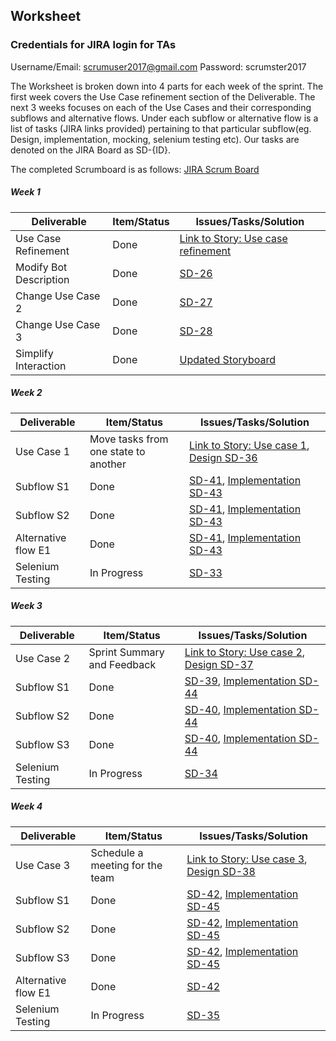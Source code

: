 ## Worksheet

### Credentials for JIRA login for TAs
Username/Email: scrumuser2017@gmail.com 
Password: scrumster2017

The Worksheet is broken down into 4 parts for each week of the sprint. The first week covers the Use Case refinement section of the Deliverable. The next 3 weeks focuses on each of the Use Cases and their corresponding subflows and alternative flows. Under each subflow or alternative flow is a list of tasks (JIRA links provided) pertaining to that particular subflow(eg. Design, implementation, mocking, selenium testing etc). Our tasks are denoted on the JIRA Board as SD-{ID}.

The completed Scrumboard is as follows: [JIRA Scrum Board](https://scrumster.atlassian.net/secure/RapidBoard.jspa?rapidView=2&view=detail&selectedIssue=SD-24)

##### Week 1

| Deliverable   | Item/Status   |  Issues/Tasks/Solution
| ------------- | ------------  |  ------------
| Use Case Refinement      | Done          | [Link to Story: Use case refinement](https://scrumster.atlassian.net/browse/SD-25)
| Modify Bot Description      | Done             | [SD-26](https://scrumster.atlassian.net/browse/SD-26)
| Change Use Case 2     | Done             |  [SD-27](https://scrumster.atlassian.net/browse/SD-27)
| Change Use Case 3     | Done             |  [SD-28](https://scrumster.atlassian.net/browse/SD-28)
| Simplify Interaction      | Done             |  [Updated Storyboard](https://github.ncsu.edu/rmuddur/Scrumster/blob/master/images/scrumster-2-0-highres.png)

##### Week 2

| Deliverable   | Item/Status   |  Issues/Tasks/Solution
| ------------- | ------------  |  ------------
| Use Case 1     | Move tasks from one state to another          | [Link to Story: Use case 1](https://scrumster.atlassian.net/browse/SD-30), [Design SD-36](https://scrumster.atlassian.net/browse/SD-36)
| Subflow S1    | Done             |  [SD-41](https://scrumster.atlassian.net/browse/SD-41), [Implementation SD-43](https://scrumster.atlassian.net/browse/SD-43)
| Subflow S2     | Done            |  [SD-41](https://scrumster.atlassian.net/browse/SD-41), [Implementation SD-43](https://scrumster.atlassian.net/browse/SD-43)
| Alternative flow E1     | Done             | [SD-41](https://scrumster.atlassian.net/browse/SD-41), [Implementation SD-43](https://scrumster.atlassian.net/browse/SD-43)
| Selenium Testing      | In Progress             | [SD-33](https://scrumster.atlassian.net/browse/SD-33)

##### Week 3

| Deliverable   | Item/Status   |  Issues/Tasks/Solution
| ------------- | ------------  |  ------------
| Use Case 2     | Sprint Summary and Feedback          | [Link to Story: Use case 2](https://scrumster.atlassian.net/browse/SD-31),  [Design SD-37](https://scrumster.atlassian.net/browse/SD-37)
| Subflow S1     | Done             | [SD-39](https://scrumster.atlassian.net/browse/SD-39), [Implementation SD-44](https://scrumster.atlassian.net/browse/SD-44)
| Subflow S2     | Done             |  [SD-40](https://scrumster.atlassian.net/browse/SD-40), [Implementation SD-44](https://scrumster.atlassian.net/browse/SD-44)
| Subflow S3     | Done             |  [SD-40](https://scrumster.atlassian.net/browse/SD-40), [Implementation SD-44](https://scrumster.atlassian.net/browse/SD-44)
| Selenium Testing      | In Progress             |  [SD-34](https://scrumster.atlassian.net/browse/SD-34)

##### Week 4

| Deliverable   | Item/Status   |  Issues/Tasks/Solution
| ------------- | ------------  |  ------------
| Use Case 3     | Schedule a meeting for the team          | [Link to Story: Use case 3](https://scrumster.atlassian.net/browse/SD-32),  [Design SD-38](https://scrumster.atlassian.net/browse/SD-38)
| Subflow S1     | Done             |  [SD-42](https://scrumster.atlassian.net/browse/SD-42), [Implementation SD-45](https://scrumster.atlassian.net/browse/SD-45)
| Subflow S2     | Done             |  [SD-42](https://scrumster.atlassian.net/browse/SD-42), [Implementation SD-45](https://scrumster.atlassian.net/browse/SD-45)
| Subflow S3     | Done             |  [SD-42](https://scrumster.atlassian.net/browse/SD-42), [Implementation SD-45](https://scrumster.atlassian.net/browse/SD-45)
| Alternative flow E1| Done    | [SD-42](https://scrumster.atlassian.net/browse/SD-42)
| Selenium Testing      | In Progress             |  [SD-35](https://scrumster.atlassian.net/browse/SD-35)
